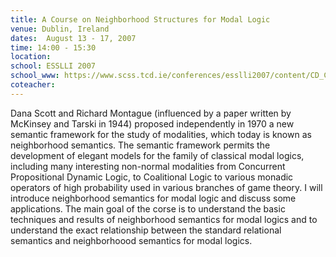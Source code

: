 ```yaml
---
title: A Course on Neighborhood Structures for Modal Logic
venue: Dublin, Ireland
dates:  August 13 - 17, 2007
time: 14:00 - 15:30
location:
school: ESSLLI 2007
school_www: https://www.scss.tcd.ie/conferences/esslli2007/content/CD_Contents/index.htm
coteacher:
---
```


Dana Scott and Richard Montague (influenced by a paper written by McKinsey and Tarski in 1944) proposed independently in 1970 a new semantic framework for the study of modalities, which today is known as neighborhood semantics. The semantic framework permits the development of elegant models for the family of classical modal logics, including many interesting non-normal modalities from Concurrent Propositional Dynamic Logic, to Coalitional Logic to various monadic operators of high probability used in various branches of game theory. I will introduce neighborhood semantics for modal logic and discuss some applications. The main goal of the corse is to understand the basic techniques and results of neighborhood semantics for modal logics and to understand the exact relationship between the standard relational semantics and neighborhoood semantics for modal logics.
